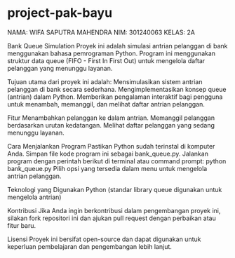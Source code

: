 # project-pak-bayu

NAMA: WIFA SAPUTRA MAHENDRA
NIM: 301240063
KELAS: 2A

Bank Queue Simulation
Proyek ini adalah simulasi antrian pelanggan di bank menggunakan bahasa pemrograman Python. Program ini menggunakan struktur data queue (FIFO - First In First Out) untuk mengelola daftar pelanggan yang menunggu layanan.

Tujuan utama dari proyek ini adalah:
Mensimulasikan sistem antrian pelanggan di bank secara sederhana.
Mengimplementasikan konsep queue (antrian) dalam Python.
Memberikan pengalaman interaktif bagi pengguna untuk menambah, memanggil, dan melihat daftar antrian pelanggan.

Fitur
Menambahkan pelanggan ke dalam antrian.
Memanggil pelanggan berdasarkan urutan kedatangan.
Melihat daftar pelanggan yang sedang menunggu layanan.

Cara Menjalankan Program
Pastikan Python sudah terinstal di komputer Anda.
Simpan file kode program ini sebagai bank_queue.py.
Jalankan program dengan perintah berikut di terminal atau command prompt:
python bank_queue.py
Pilih opsi yang tersedia dalam menu untuk mengelola antrian pelanggan.

Teknologi yang Digunakan
Python (standar library queue digunakan untuk mengelola antrian)

Kontribusi
Jika Anda ingin berkontribusi dalam pengembangan proyek ini, silakan fork repositori ini dan ajukan pull request dengan perbaikan atau fitur baru.

Lisensi
Proyek ini bersifat open-source dan dapat digunakan untuk keperluan pembelajaran dan pengembangan lebih lanjut.
